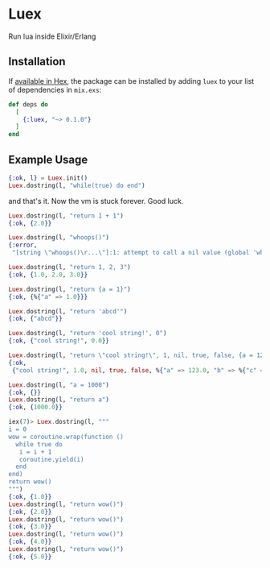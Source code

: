 # Luex

Run lua inside Elixir/Erlang

## Installation

If [available in Hex](https://hex.pm/docs/publish), the package can be installed
by adding `luex` to your list of dependencies in `mix.exs`:

```elixir
def deps do
  [
    {:luex, "~> 0.1.0"}
  ]
end
```

## Example Usage

```elixir
{:ok, l} = Luex.init()
Luex.dostring(l, "while(true) do end")
```
and that's it. Now the vm is stuck forever. Good luck.

```elixir
Luex.dostring(l, "return 1 + 1")
{:ok, {2.0}}
```

```elixir
Luex.dostring(l, "whoops()")
{:error,
 "[string \"whoops()\r...\"]:1: attempt to call a nil value (global 'whoops')"}
```

```elixir
Luex.dostring(l, "return 1, 2, 3")
{:ok, {1.0, 2.0, 3.0}}
```

```elixir
Luex.dostring(l, "return {a = 1}")
{:ok, {%{"a" => 1.0}}}
```

```elixir
Luex.dostring(l, "return 'abcd'")
{:ok, {"abcd"}}
```

```elixir
Luex.dostring(l, "return 'cool string!', 0")
{:ok, {"cool string!", 0.0}}
```

```elixir
Luex.dostring(l, "return \"cool string!\", 1, nil, true, false, {a = 123, b = {c = 1}}")
{:ok,
 {"cool string!", 1.0, nil, true, false, %{"a" => 123.0, "b" => %{"c" => 1.0}}}}
```

```elixir
Luex.dostring(l, "a = 1000")
{:ok, {}}
Luex.dostring(l, "return a")
{:ok, {1000.0}}
```

```elixir
iex(7)> Luex.dostring(l, """
i = 0
wow = coroutine.wrap(function ()
  while true do
   i = i + 1
   coroutine.yield(i)
  end
end)
return wow()
""")
{:ok, {1.0}}
Luex.dostring(l, "return wow()")
{:ok, {2.0}}
Luex.dostring(l, "return wow()")
{:ok, {3.0}}
Luex.dostring(l, "return wow()")
{:ok, {4.0}}
Luex.dostring(l, "return wow()")
{:ok, {5.0}}
```
